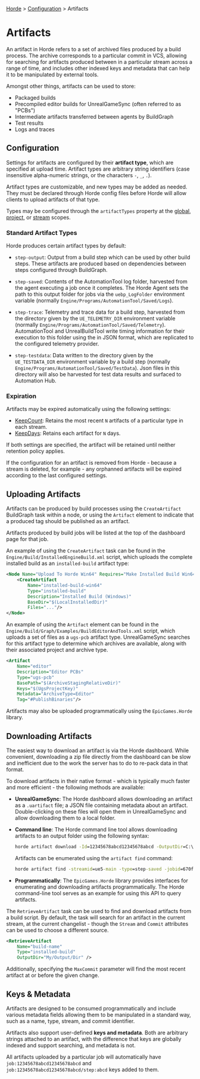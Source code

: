 [Horde](../../README.md) > [Configuration](../Config.md) > Artifacts

# Artifacts

An artifact in Horde refers to a set of archived files produced by a build
process. The archive corresponds to a particular commit in VCS, allowing
for searching for artifacts produced between in a particular stream across
a range of time, and includes other indexed keys and metadata that can
help it to be manipulated by external tools.

Amongst other things, artifacts can be used to store:

- Packaged builds
- Precompiled editor builds for UnrealGameSync (often referred to as "PCBs")
- Intermediate artifacts transferred between agents by BuildGraph
- Test results
- Logs and traces

## Configuration

Settings for artifacts are configured by their **artifact type**, which
are specified at upload time. Artifact types are arbitrary string
identifiers (case insensitive alpha-numeric strings, or the characters
`-`, `_`, `.`).

Artifact types are customizable, and new types may be added as needed.
They must be declared through Horde config files before Horde will allow
clients to upload artifacts of that type.

Types may be configured through the `artifactTypes` property at the
[global](Schema/Globals.md#buildconfig), [project](Schema/Projects.md),
or [stream](Schema/Streams.md) scopes.

### Standard Artifact Types

Horde produces certain artifact types by default:

- `step-output`: Output from a build step which can be used by other build
steps. These artifacts are produced based on dependencies between steps
configured through BuildGraph.

- `step-saved`: Contents of the AutomationTool log folder, harvested from
the agent executing a job once it completes. The Horde Agent sets the path
to this output folder for jobs via the `uebp_LogFolder` environment
variable (normally `Engine/Programs/AutomationTool/Saved/Logs`).

- `step-trace`: Telemetry and trace data for a build step, harvested from
the directory given by the `UE_TELEMETRY_DIR` environment variable
(normally `Engine/Programs/AutomationTool/Saved/Telemetry`).
AutomationTool and UnrealBuildTool write timing information for their
execution to this folder using the in JSON format, which are replicated to
the configured telemetry provider.

- `step-testdata`: Data written to the directory given by the
`UE_TESTDATA_DIR` environment variable by a build step (normally
`Engine/Programs/AutomationTool/Saved/TestData`). Json files in this
directory will also be harvested for test data results and surfaced to
Automation Hub.

### Expiration

Artifacts may be expired automatically using the following settings:

- [KeepCount](Schema/Globals.md#artifacttypeconfig): Retains the most recent `N` artifacts of a particular type in each stream.
- [KeepDays](Schema/Globals.md#artifacttypeconfig): Retains each artifact for `N` days.

If both settings are specified, the artifact will be retained until neither retention policy applies.

If the configuration for an artifact is removed from Horde - because a
stream is deleted, for example - any orphanned artifacts will be expired
according to the last configured settings.

## Uploading Artifacts

Artifacts can be produced by build processes using the `CreateArtifact`
BuildGraph task within a node, or using the `Artifact` element to indicate
that a produced tag should be published as an artifact.

Artifacts produced by build jobs will be listed at the top of the dashboard page
for that job.

An example of using the `CreateArtifact` task can be found in the
`Engine/Build/InstalledEngineBuild.xml` script, which uploads the complete
installed build as an `installed-build` artifact type:

  ```xml
  <Node Name="Upload To Horde Win64" Requires="Make Installed Build Win64">
      <CreateArtifact
          Name="installed-build-win64"
          Type="installed-build"
          Description="Installed Build (Windows)"
          BaseDir="$(LocalInstalledDir)"
          Files="..."/>
  </Node>
  ```

An example of using the `Artifact` element can be found in the
`Engine/Build/Graph/Examples/BuildEditorAndTools.xml` script, which
uploads a set of files as a `ugs-pcb` artifact type. UnrealGameSync
searches for this artifact type to determine which archives are available,
along with their associated project and archive type.

  ```xml
  <Artifact
      Name="editor"
      Description="Editor PCBs"
      Type="ugs-pcb"
      BasePath="$(ArchiveStagingRelativeDir)"
      Keys="$(UgsProjectKey)"
      Metadata="ArchiveType=Editor"
      Tag="#PublishBinaries"/>
  ```

Artifacts may also be uploaded programmatically using the `EpicGames.Horde` library.

## Downloading Artifacts

The easiest way to download an artifact is via the Horde dashboard. While
convenient, downloading a zip file directly from the dashboard can be slow
and inefficient due to the work the server has to do to re-pack data in
that format.

To download artifacts in their native format - which is typically much
faster and more efficient - the following methods are available:

- **UnrealGameSync**: The Horde dashboard allows downloading an artifact as a
  `.uartifact` file; a JSON file containing metadata about an artifact.
  Double-clicking on these files will open them in UnrealGameSync and allow
  downloading them to a local folder.

- **Command line**: The Horde command line tool allows downloading artifacts to an output folder using the following syntax:

    ```bat
    horde artifact download -Id=12345678abcd12345678abcd -OutputDir=C:\Folder
    ```

  Artifacts can be enumerated using the `artifact find` command:

    ```bat
    horde artifact find -streamid=ue5-main -type=step-saved -jobid=670fce208961cf36f3855ff0 -stepid=4994
    ```

- **Programmatically**: The `EpicGames.Horde` library provides interfaces for
  enumerating and downloading artifacts programmatically. The Horde command-line
  tool serves as an example for using this API to query artifacts.

The `RetrieveArtifact` task can be used to find and download artifacts from
a build script. By default, the task will search for an artifact in the current
stream, at the current changelist - though the `Stream` and `Commit` attributes
can be used to choose a different source. 

  ```xml
  <RetrieveArtifact
      Name="build-name"
      Type="installed-build"
      OutputDir="My/Output/Dir" />
  ```

Additionally, specifying the `MaxCommit` parameter will find the most recent artifact at or 
before the given change.

## Keys & Metadata

Artifacts are designed to be consumed programmatically and include various
metadata fields allowing them to be manipulated in a standard way, such as a
name, type, stream, and commit identifier.

Artifacts also support user-defined **keys and metadata**. Both are arbitrary
strings attached to an artifact, with the difference that keys are globally
indexed and support searching, and metadata is not.

All artifacts uploaded by a particular job will automatically have
`job:12345678abcd12345678abcd` and `job:12345678abcd12345678abcd/step:abcd` keys
added to them.
